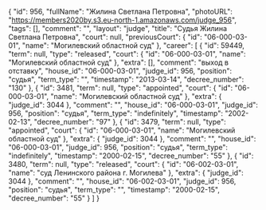 {
    "id": 956,
    "fullName": "Жилина Светлана Петровна",
    "photoURL": "https://members2020by.s3.eu-north-1.amazonaws.com/judge_956",
    "tags": [],
    "comment": "",
    "layout": "judge",
    "title": "Судья Жилина Светлана Петровна",
    "court": null,
    "previousCourt": {
        "id": "06-000-03-01",
        "name": "Могилевский областной суд"
    },
    "career": [
        {
            "id": 59449,
            "term": null,
            "type": "released",
            "court": {
                "id": "06-000-03-01",
                "name": "Могилевский областной суд"
            },
            "extra": [],
            "comment": "выход в отставку",
            "house_id": "06-000-03-01",
            "judge_id": 956,
            "position": "судья",
            "term_type": "",
            "timestamp": "2013-03-14",
            "decree_number": "130"
        },
        {
            "id": 3481,
            "term": null,
            "type": "appointed",
            "court": {
                "id": "06-000-03-01",
                "name": "Могилевский областной суд"
            },
            "extra": {
                "judge_id": 3044
            },
            "comment": "",
            "house_id": "06-000-03-01",
            "judge_id": 956,
            "position": "судья",
            "term_type": "indefinitely",
            "timestamp": "2002-02-13",
            "decree_number": "97"
        },
        {
            "id": 3479,
            "term": null,
            "type": "appointed",
            "court": {
                "id": "06-000-03-01",
                "name": "Могилевский областной суд"
            },
            "extra": {
                "judge_id": 3044
            },
            "comment": "",
            "house_id": "06-000-03-01",
            "judge_id": 956,
            "position": "судья",
            "term_type": "indefinitely",
            "timestamp": "2000-02-15",
            "decree_number": "55"
        },
        {
            "id": 3480,
            "term": null,
            "type": "released",
            "court": {
                "id": "06-002-03-01",
                "name": "суд Ленинского района г. Могилева"
            },
            "extra": {
                "judge_id": 3044
            },
            "comment": "",
            "house_id": "06-002-03-01",
            "judge_id": 956,
            "position": "судья",
            "term_type": "",
            "timestamp": "2000-02-15",
            "decree_number": "55"
        }
    ]
}